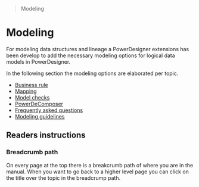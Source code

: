 > Modeling

# Modeling

For modeling data structures and lineage a PowerDesigner extensions has been develop to add the necessary modeling options for logical data models in PowerDesigner.

In the following section the modeling options are elaborated per topic.

- [Business rule](./Business%20rule.md)
- [Mapping](./Mapping.md)
- [Model checks](./Model%20checks.md)
- [PowerDeComposer](./PowerDeComposer.md)
- [Frequently asked questions](./FAQs.md)
- [Modeling guidelines](./ModelingWiki.md)

## Readers instructions

### Breadcrumb path

On every page at the top there is a breakcrumb path of where you are in the manual. When you want to go back to a higher level page you can click on the title over the topic in the breadcrump path.

